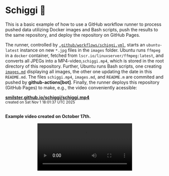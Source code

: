 
# Schiggi 🐢

This is a basic example of how to use a GitHub workflow runner to process pushed data utilizing Docker images and Bash scripts, push the results to the same repository, and deploy the repository on GitHub Pages.

The runner, controlled by [<code>.github/workflows/schiggi.yml</code>](https://github.com/smilster/schiggi/blob/main/.github/workflows/schiggi.yml), starts an <code>ubuntu-latest</code> instance on new <code>*.jpg</code> files in the <code>images</code> folder. Ubuntu runs <code>ffmpeg</code> in a <code>docker</code> container, fetched from <code>lscr.io/linuxserver/ffmpeg:latest</code>, and converts all JPEGs into a MP4-video,<code>schiggi.mp4</code>, which is stored in the root directory of this repository. Further, Ubuntu runs Bash scripts, one creating [<code>images.md</code>](https://github.com/smilster/schiggi/blob/main/images.md) displaying all images, the other one updating the date in this <code>README.md</code>. The files <code>schiggi.mp4</code>, <code>images.md</code>, and <code>README.m</code> are commited and pushed by <b>github-actions[bot]</b>. Finally, the runner deploys this repository (GitHub Pages) to make, e.g., the video conveniently acessible:

<b>[smilster.github.io/schiggi/schiggi.mp4](https://smilster.github.io/schiggi/schiggi.mp4)</b><br>
<sub>created on Sat Nov  1 18:01:37 UTC 2025</sub>


##
<b>Example video created on October 17th.</b><br>
<div align="center">
<video src="https://github.com/user-attachments/assets/11ae2c5b-4e5a-4a91-895b-f11296f31a23" type="video/mp4"></video>
</div>


